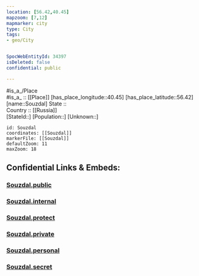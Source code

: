 ```yaml
---
location: [56.42,40.45] 
mapzoom: [7,12] 
mapmarker: city 
type: City
tags:
- geo/City


SpocWebEntityId: 34397
isDeleted: false
confidential: public

---
```

#is_a_/Place  
#is_a_ :: [[Place]] 
[has_place_longitude::40.45] 
[has_place_latitude::56.42] 
[name::Souzdal] 
State ::  
Country :: [[Russia]]  
[StateId::] 
[Population::] 
[Unknown::] 


```leaflet
id: Souzdal
coordinates: [[Souzdal]] 
markerFile: [[Souzdal]] 
defaultZoom: 11 
maxZoom: 18
```


## Confidential Links & Embeds: 

### [Souzdal.public](/_public/\Earth\Continent\Europe\Europe~East\Russia\Russia~Central\Vladimir_Oblast\CitySouzdal.public.md) 

### [Souzdal.internal](/_internal/\Earth\Continent\Europe\Europe~East\Russia\Russia~Central\Vladimir_Oblast\CitySouzdal.internal.md) 

### [Souzdal.protect](/_protect/\Earth\Continent\Europe\Europe~East\Russia\Russia~Central\Vladimir_Oblast\CitySouzdal.protect.md) 

### [Souzdal.private](/_private/\Earth\Continent\Europe\Europe~East\Russia\Russia~Central\Vladimir_Oblast\CitySouzdal.private.md) 

### [Souzdal.personal](/_personal/\Earth\Continent\Europe\Europe~East\Russia\Russia~Central\Vladimir_Oblast\CitySouzdal.personal.md) 

### [Souzdal.secret](/_secret/\Earth\Continent\Europe\Europe~East\Russia\Russia~Central\Vladimir_Oblast\CitySouzdal.secret.md)

